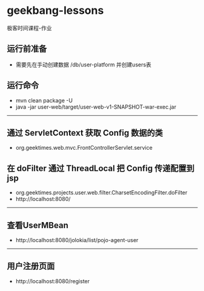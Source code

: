 # geekbang-lessons
极客时间课程-作业

## 运行前准备
- 需要先在手动创建数据 /db/user-platform 并创建users表

## 运行命令
- mvn clean package -U
- java -jar user-web/target/user-web-v1-SNAPSHOT-war-exec.jar
---
## 通过 ServletContext 获取 Config 数据的类
- org.geektimes.web.mvc.FrontControllerServlet.service

## 在 doFilter 通过 ThreadLocal 把 Config 传递配置到 jsp
- org.geektimes.projects.user.web.filter.CharsetEncodingFilter.doFilter
- http://localhost:8080/
---
## 查看UserMBean
- http://localhost:8080/jolokia/list/pojo-agent-user
---
## 用户注册页面
- http://localhost:8080/register

